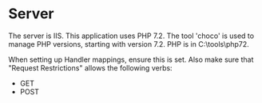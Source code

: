 # Server

The server is IIS. This application uses PHP 7.2. The tool 'choco' is used to manage PHP versions, starting with version 7.2. PHP is in C:\tools\php72.

When setting up Handler mappings, ensure this is set. Also make sure that "Request Restrictions" allows the following verbs: 
 - GET
 - POST